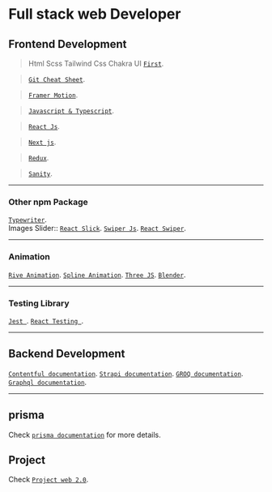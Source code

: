 # Full stack web Developer

## Frontend Development


> Html Scss Tailwind Css Chakra UI [`First`](https://github.com/legendtemplate/Roadmap/tree/main/First). 

> [`Git Cheat Sheet`](https://education.github.com/git-cheat-sheet-education.pdf).

> [`Framer Motion`](https://github.com/legendtemplate/Roadmap/tree/main/animation/framer).

> [`Javascript & Typescript`](https://github.com/legendtemplate/Roadmap/tree/main/js).

> [`React Js`](https://github.com/legendtemplate/Roadmap/tree/main/js/react).

> [`Next js`](https://github.com/legendtemplate/Roadmap/tree/main/js/nextjs).

> [`Redux`](https://github.com/legendtemplate/Roadmap/tree/main/js/redux).

> [`Sanity`](https://github.com/legendtemplate/Roadmap/tree/main/cms/Sanity).

***

### Other npm Package
[`Typewriter`](https://www.npmjs.com/package/typewriter-effect). <br />
Images Slider:: 
[`React Slick`](https://react-slick.neostack.com/).
[`Swiper Js`](https://swiperjs.com/demos).
[`React Swiper`](https://react-id-swiper.ashernguyen.site/example/default).
***
### Animation
[`Rive Animation`](https://editor.rive.app/).
[`Spline Animation`]().
[`Three JS`]().
[`Blender`]().

*** 

### Testing Library
[`Jest `](https://github.com/legendtemplate/Roadmap/tree/main/js-framework/react).
[`React Testing `](https://github.com/legendtemplate/Roadmap/tree/main/js-/react).

***

## Backend Development
[`Contentful documentation`](https://github.com/legendtemplate/Roadmap/tree/main/cms/Contentful).
[`Strapi documentation`](https://github.com/legendtemplate/Roadmap/tree/main/cms/Strapi).
[`GROQ documentation`](https://github.com/legendtemplate/Roadmap/tree/main/js-framework/react).
[`Graphql documentation`](https://github.com/legendtemplate/Roadmap/tree/main/js-framework/react).

*** 

<!-- git commit -m "updated" -->
## prisma
Check [`prisma documentation`](https://github.com/legendtemplate/Roadmap/tree/main/prisma) for more details.

## Project

Check [`Project web 2.0`](https://github.com/legendtemplate/Roadmap/tree/main/Project).


